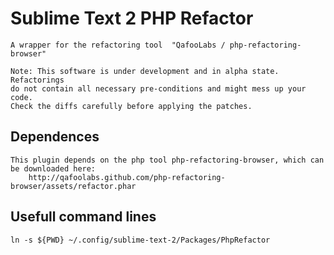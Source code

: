 # Sublime Text 2 PHP Refactor

    A wrapper for the refactoring tool  "QafooLabs / php-refactoring-browser"

    Note: This software is under development and in alpha state. Refactorings
    do not contain all necessary pre-conditions and might mess up your code.
    Check the diffs carefully before applying the patches.

## Dependences

    This plugin depends on the php tool php-refactoring-browser, which can be downloaded here:
        http://qafoolabs.github.com/php-refactoring-browser/assets/refactor.phar

## Usefull command lines

    ln -s ${PWD} ~/.config/sublime-text-2/Packages/PhpRefactor